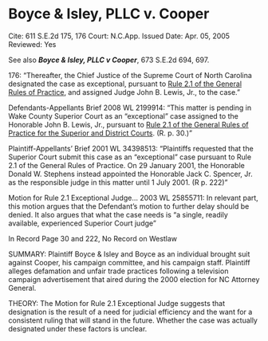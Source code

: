 # Boyce & Isley, PLLC v. Cooper

Cite: 611 S.E.2d 175, 176
Court: N.C.App.
Issued Date: Apr. 05, 2005
Reviewed: Yes

See also ***************Boyce & Isley, PLLC v Cooper***************, 673 S.E.2d 694, 697.

176: “Thereafter, the Chief Justice of the Supreme Court of North Carolina designated the case as exceptional, pursuant to [Rule 2.1 of the General Rules of Practice](https://1.next.westlaw.com/Link/Document/FullText?findType=L&pubNum=1008947&cite=NCRSUPDR2.1&originatingDoc=Ic65cd7f6040211da8ac8f235252e36df&refType=LQ&originationContext=document&transitionType=DocumentItem&ppcid=09aded4dc87346a9bf73a2d27bb1fbf1&contextData=(sc.Search)), and assigned Judge John B. Lewis, Jr., to the case.” 

Defendants-Appellants Brief 2008 WL 2199914: “This matter is pending in Wake County Superior Court as an “exceptional” case assigned to the Honorable John B. Lewis, Jr., pursuant to [Rule 2.1 of the General Rules of Practice for the Superior and District Courts](https://1.next.westlaw.com/Link/Document/FullText?findType=L&pubNum=1006366&cite=NCRSUPDR2.1&originatingDoc=I23599cfa2d7211ddb595a478de34cd72&refType=LQ&originationContext=document&transitionType=DocumentItem&ppcid=5cbadf60df7f4197b486f16b22f7c1e3&contextData=(sc.RelatedInfo)). (R. p. 30.)”

Plaintiff-Appellants’ Brief 2001 WL 34398513: “Plaintiffs requested that the Superior Court submit this case as an “exceptional” case pursuant to Rule 2.1 of the General Rules of Practice. On 29 January 2001, the Honorable Donald W. Stephens instead appointed the Honorable Jack C. Spencer, Jr. as the responsible judge in this matter until 1 July 2001. (R p. 222)”

Motion for Rule 2.1 Exceptional Judge… 2003 WL 25855711: In relevant part, this motion argues that the Defendant’s motion to further delay should be denied. It also argues that what the case needs is “a single, readily available, experienced Superior Court judge”

In Record Page 30 and 222, No Record on Westlaw

SUMMARY: Plaintiff Boyce & Isley and Boyce as an individual brought suit against Cooper, his campaign committee, and his campaign staff. Plaintiff alleges defamation and unfair trade practices following a television campaign advertisement that aired during the 2000 election for NC Attorney General. 

THEORY: The Motion for Rule 2.1 Exceptional Judge suggests that designation is the result of a need for judicial efficiency and the want for a consistent ruling that will stand in the future. Whether the case was actually designated under these factors is unclear.